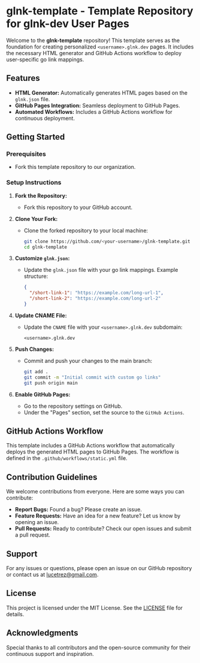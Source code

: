 # glnk-template - Template Repository for glnk-dev User Pages

Welcome to the **glnk-template** repository! This template serves as the foundation for creating personalized `<username>.glnk.dev` pages. It includes the necessary HTML generator and GitHub Actions workflow to deploy user-specific go link mappings.

## Features

- **HTML Generator:** Automatically generates HTML pages based on the `glnk.json` file.
- **GitHub Pages Integration:** Seamless deployment to GitHub Pages.
- **Automated Workflows:** Includes a GitHub Actions workflow for continuous deployment.

## Getting Started

### Prerequisites

- Fork this template repository to our organization.

### Setup Instructions

1. **Fork the Repository:**
   - Fork this repository to your GitHub account.

2. **Clone Your Fork:**
   - Clone the forked repository to your local machine:
     ```bash
     git clone https://github.com/<your-username>/glnk-template.git
     cd glnk-template
     ```

3. **Customize `glnk.json`:**
   - Update the `glnk.json` file with your go link mappings. Example structure:
     ```json
     {
       "/short-link-1": "https://example.com/long-url-1",
       "/short-link-2": "https://example.com/long-url-2"
     }
     ```

4. **Update CNAME File:**
   - Update the `CNAME` file with your `<username>.glnk.dev` subdomain:
     ```
     <username>.glnk.dev
     ```

6. **Push Changes:**
   - Commit and push your changes to the main branch:
     ```bash
     git add .
     git commit -m "Initial commit with custom go links"
     git push origin main
     ```

7. **Enable GitHub Pages:**
   - Go to the repository settings on GitHub.
   - Under the "Pages" section, set the source to the `GitHub Actions`.

## GitHub Actions Workflow

This template includes a GitHub Actions workflow that automatically deploys the generated HTML pages to GitHub Pages. The workflow is defined in the `.github/workflows/static.yml` file.

## Contribution Guidelines

We welcome contributions from everyone. Here are some ways you can contribute:

- **Report Bugs:** Found a bug? Please create an issue.
- **Feature Requests:** Have an idea for a new feature? Let us know by opening an issue.
- **Pull Requests:** Ready to contribute? Check our open issues and submit a pull request.

## Support

For any issues or questions, please open an issue on our GitHub repository or contact us at lucetrez@gmail.com.

## License

This project is licensed under the MIT License. See the [LICENSE](LICENSE) file for details.

## Acknowledgments

Special thanks to all contributors and the open-source community for their continuous support and inspiration.
